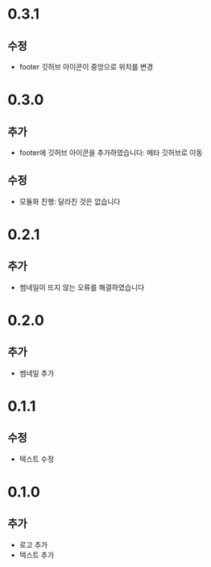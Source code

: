 # 0.3.1
## 수정
- footer 깃허브 아이콘이 중앙으로 위치를 변경

# 0.3.0
## 추가
- footer에 깃허브 아이콘을 추가하였습니다: 메타 깃허브로 이동

## 수정
- 모듈화 진행: 달라진 것은 없습니다

# 0.2.1
## 추가
- 썸네일이 뜨지 않는 오류를 해결하였습니다

# 0.2.0
## 추가
- 썸네일 추가

# 0.1.1
## 수정
- 텍스트 수정

# 0.1.0
## 추가
- 로고 추가
- 텍스트 추가
